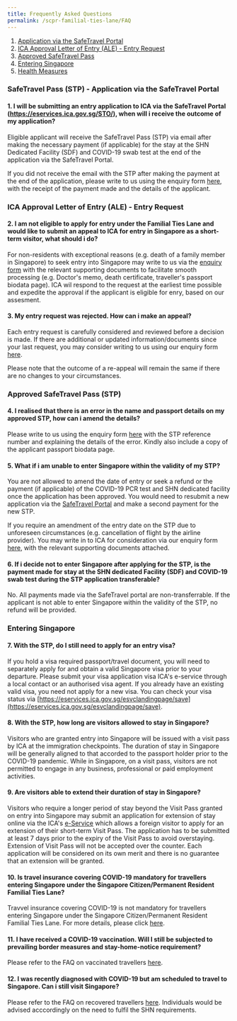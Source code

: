 ```yaml
---
title: Frequently Asked Questions
permalink: /scpr-familial-ties-lane/FAQ
---
```


<div id="top"></div>

 1. [Application via the SafeTravel Portal](#portal)
 2. [ICA Approval Letter of Entry (ALE) - Entry Request](#ale)
 3. [Approved SafeTravel Pass](#stp)
 4. [Entering Singapore](#entry)
 5. [Health Measures](#healthmeasures)
 
<div id="portal"></div>

### SafeTravel Pass (STP) - Application via the SafeTravel Portal 

#### 1. I will be submitting an entry application to ICA via the SafeTravel Portal (<https://eservices.ica.gov.sg/STO/>), when will i receive the outcome of my application? 

Eligible applicant will receive the SafeTravel Pass (STP) via email after making the necessary payment (if applicable) for the stay at the SHN Dedicated Facility (SDF) and COVID-19 swab test at the end of the application  via the SafeTravel Portal. 

If you did not receive the email with the STP after making the payment at the end of the application, please write to us using the enquiry form [here](https://go.gov.sg/sto-enquiry), with the receipt of the payment made and the details of the applicant. 

<div id="ale"></div>

### ICA Approval Letter of Entry (ALE) - Entry Request

#### 2. I am not eligible to apply for entry under the Familial Ties Lane and would like to submit an appeal to ICA for entry in Singapore as a short-term visitor, what should i do?

For non-residents with exceptional reasons (e.g. death of a family member in Singapore) to seek entry into Singapore may write to us via the [enquiry form](https://go.gov.sg/sto-enquiry) with the relevant supporting documents to facilitate smooth processing (e.g. Doctor's memo, death certificate, traveller's passport biodata page). ICA wil respond to the request at the earliest time possible and expedite the approval if the applicant is eligible for enry, based on our assesment.

#### 3. My entry request was rejected. How can i make an appeal? 

Each entry request is carefully considered and reviewed before a decision is made. If there are additional or updated information/documents since your last request, you may consider writing to us using our enquiry form [here](http://go.gov.sg/sto-enquiry).

Please note that the outcome of a re-appeal will remain the same if there are no changes to your circumstances.

<div id="stp"></div>

### Approved SafeTravel Pass (STP)

#### 4. I realised that there is an error in the name and passport details on my approved STP, how can i amend the details?

Please write to us using the enquiry form [here](https;//go.gov.sg/sto-enquiry) with the STP reference number and explaining the details of the error. Kindly also include a copy of the applicant passport biodata page.

#### 5. What if i am unable to enter Singapore within the validity of my STP? 

You are not allowed to amend the date of entry or seek a refund or the payment (if applicable) of the COVID-19 PCR test and SHN dedicated facility once the application has been approved. You would need to resubmit a new application via the [SafeTravel Portal](https://eservices.ica.gov.sg/STO/) and make a second payment for the new STP. 

If you require an amendment of the entry date on the STP due to unforeseen circumstances (e.g. cancellation of flight by the airline provider). You may write in to ICA for consideration via our enquiry form [here](https://go.gov.sg/sto-enquiry), with the relevant supporting documents attached.

#### 6. If i decide not to enter Singapore after applying for the STP, is the payment made for stay at the SHN dedicated Facility (SDF) and COVID-19 swab test during the STP application transferable? 

No. All payments made via the SafeTravel portal are non-transferrable. If the applicant is not able to enter Singapore within the validity of the STP, no refund will be provided. 

<div id="entry"></div>

### Entering Singapore 

#### 7. With the STP, do I still need to apply for an entry visa? 

If you hold a visa required passport/travel document, you will need to separately apply for and obtain a valid Singapore visa prior to your departure. Please submit your visa application visa ICA's e-service through a local contact or an authorised visa agent. If you already have an existing valid visa, you need not apply for a new visa. You can check your visa status via [https://eservices.ica.gov.sg/esvclandingpage/save](https://eservices.ica.gov.sg/esvclandingpage/save). 

#### 8. With the STP, how long are visitors allowed to stay in Singapore?

Visitors who are granted entry into Singapore will be issued with a visit pass by ICA at the immigration checkpoints. The duration of stay in Singapore will be generally aligned to that accorded to the passport holder prior to the COVID-19 pandemic. While in Singapore, on a visit pass, visitors are not permitted to engage in any business, professional or paid employment activities. 

#### 9. Are visitors able to extend their duration of stay in Singapore? 

Visitors who require a longer period of stay beyond the Visit Pass granted on entry into Singapore may submit an application for extension of stay online via the ICA's [e-Service](https://eservices.ica.gov.sg/esvclandingpage/extend) which allows a foreign visitor to apply for an extension of their short-term Visit Pass. The application has to be submitted at least 7 days prior to the expiry of the Visit Pass to avoid overstaying. Extension of Visit Pass will not be accepted over the counter. Each application will be considered on its own merit and there is no guarantee that an extension will be granted. 

<div id="healthmeasures"></div>

#### 10. Is travel insurance covering COVID-19 mandatory for travellers entering Singapore under the Singapore Citizen/Permanent Resident Familial Ties Lane? 

Travvel insurance covering COVID-19 is not mandatory for travellers entering Singapore under the Singapore Citizen/Permanent Resident Familial Ties Lane. For more details, please click [here](https://safetravel.ica.gov.sg/health/travelinsurance).


#### 11. I have received a COVID-19 vaccination. Will I still be subjected to prevailing border measures and stay-home-notice requirement? 

Please refer to the FAQ on vaccinated travellers [here](https://safetravel.ica.gov.sg/health/faq#vaccinated).

#### 12. I was recently diagnosed with COVID-19 but am scheduled to travel to Singapore. Can i still visit Singapore? 

Please refer to the FAQ on recovered travellers [here](https://safetravel.ica.gov.sg/health/faq#pcrtestQ5). Individuals would be advised acccordingly on the need to fulfil the SHN requirements.


